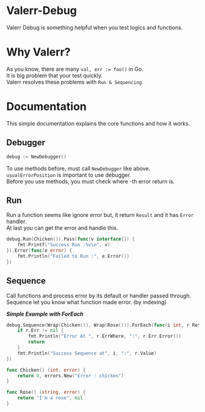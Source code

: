 # Valerr-Debug
Valerr Debug is something helpful when you test logics and functions.

# Why Valerr?
As you know, there are many ``` val, err := foo() ``` in Go.  
It is big problem that your test quickly.  
Valerr resolves these problems with ``` Run & Sequencing ```  

# Documentation

This simple documentation explains the core functions and how it works.

## Debugger
``` Go
debug := NewDebugger()
```
To use methods before, must call ```NewDebugger``` like above.
```usualErrorPosition``` is important to use debugger.  
Before you use methods, you must check where -th error return is.

## Run
Run a function seems like ignore error but, it return ```Result``` and it has ```Error``` handler.  
At last you can get the error and handle this.

``` Go
debug.Run(Chicken()).Pass(func(v interface{}) {
	fmt.Printf("Success Run :%v\n", v)
}).Error(func(e error) {
	fmt.Println("Failed to Run :", e.Error())
})
```

## Sequence
Call functions and process error by its default or handler passed through.
Sequence let you know what function made error. (by indexing)

***Simple Example with ForEach***
``` Go
debug.Sequence(Wrap(Chicken()), Wrap(Rose())).ForEach(func(i int, r Result) {
	if r.Err != nil {
		fmt.Println("Error At ", r.ErrWhere, ":", r.Err.Error())
		return
	}
	fmt.Println("Success Sequence at", i, ":", r.Value)
})
```

``` Go
func Chicken() (int, error) {
	return 0, errors.New("Error : chicken")
}

func Rose() (string, error) {
	return "I'm a rose", nil
}
```